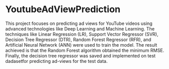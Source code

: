 # **YoutubeAdViewPrediction**

This project focuses on predicting ad views for YouTube videos using advanced technologies like  Deep  Learning  and  Machine  Learning.
The  techniques  like  Linear  Regression  (LR), Support Vector Regressor (SVR), Decision Tree Regressor (DTR), Random Forest Regressor (RFR), and Artificial Neural Network (ANN) were used to train the model. 
The result achieved is that the  Random Forest  algorithm  obtained the minimum  RMSE.
Finally, the decision tree regressor was saved and implemented on test dadasetfor predicting ad-views for the test data.
